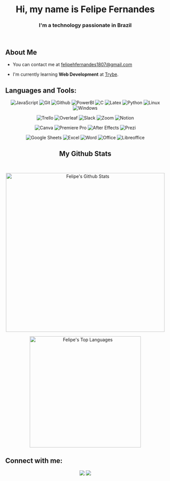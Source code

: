 <h1 align="center">Hi, my name is Felipe Fernandes</h1>

<h3 align="center">I'm a technology passionate in Brazil</h3>

<br />

<div align="left">

## About Me

- You can contact me at [felipehfernandes1807@gmail.com](mailto:felipehfernandes1807@gmail.com)

- I'm currently learning **Web Development** at [Trybe](https://www.betrybe.com/).

## Languages and Tools:

<div align="center">

![JavaScript](https://img.shields.io/badge/JavaScript-323330?style=for-the-badge&logo=javascript&logoColor=F7DF1E) ![Git](https://img.shields.io/badge/GIT-E44C30?style=for-the-badge&logo=git&logoColor=white) ![Github](https://img.shields.io/badge/GitHub-100000?style=for-the-badge&logo=github&logoColor=white) ![PowerBI](https://img.shields.io/badge/PowerBI-F2C811?style=for-the-badge&logo=Power%20BI&logoColor=white) ![C](https://img.shields.io/badge/C-00599C?style=for-the-badge&logo=c&logoColor=white) ![Latex](https://img.shields.io/badge/LaTeX-47A141?style=for-the-badge&logo=LaTeX&logoColor=white) ![Python](https://img.shields.io/badge/Python-FFD43B?style=for-the-badge&logo=python&logoColor=blue) ![Linux](https://img.shields.io/badge/Linux-FCC624?style=for-the-badge&logo=linux&logoColor=black) ![Windows](https://img.shields.io/badge/Windows-0078D6?style=for-the-badge&logo=windows&logoColor=white)
  
![Trello](https://img.shields.io/badge/Trello-0052CC?style=for-the-badge&logo=trello&logoColor=white) ![Overleaf](https://img.shields.io/badge/Overleaf-47A141?style=for-the-badge&logo=Overleaf&logoColor=white) ![Slack](https://img.shields.io/badge/Slack-4A154B?style=for-the-badge&logo=slack&logoColor=white) ![Zoom](https://img.shields.io/badge/Zoom-2D8CFF?style=for-the-badge&logo=zoom&logoColor=white) ![Notion](https://img.shields.io/badge/Notion-000000?style=for-the-badge&logo=notion&logoColor=white)
  
![Canva](https://img.shields.io/badge/Canva-%2300C4CC.svg?&style=for-the-badge&logo=Canva&logoColor=white) ![Premiere Pro](https://img.shields.io/badge/Adobe%20Premiere%20Pro-9999FF?style=for-the-badge&logo=Adobe%20Premiere%20Pro&logoColor=white) ![After Effects](https://img.shields.io/badge/Adobe%20after%20affects-CF96FD?style=for-the-badge&logo=Adobe%20after%20effects&logoColor=393665) ![Prezi](https://img.shields.io/badge/Prezi-3181FF?style=for-the-badge&logo=prezi&logoColor=white)
  
![Google Sheets](https://img.shields.io/badge/Google%20Sheets-34A853?style=for-the-badge&logo=google-sheets&logoColor=white) ![Excel](https://img.shields.io/badge/Microsoft_Excel-217346?style=for-the-badge&logo=microsoft-excel&logoColor=white) ![Word](https://img.shields.io/badge/Microsoft_Word-2B579A?style=for-the-badge&logo=microsoft-word&logoColor=white) ![Office](https://img.shields.io/badge/Microsoft_Office-D83B01?style=for-the-badge&logo=microsoft-office&logoColor=white) ![Libreoffice](https://img.shields.io/badge/LibreOffice-18A303?style=for-the-badge&logo=LibreOffice&logoColor=white)

</p>

## My Github Stats

<br/>

<p align="center">
  <a href="https://github.com/SubhamRaoniar28/github-readme-stats"><img alt="Felipe's Github Stats" src="https://github-readme-stats.vercel.app/api?username=felipehfernandes&show_icons=true&hide=issues,&count_private=true&theme=react&hide_border=true&bg_color=0D1117" width="500" /></a>
  </p>
  <p align="center">
  <a href="https://github.com/SubhamRaoniar28/github-readme-stats"><img alt="Felipe's Top Languages" src="https://github-readme-stats.vercel.app/api/top-langs/?username=felipehfernandes&langs_count=8&count_private=true&layout=compact&theme=react&hide_border=true&bg_color=0D1117" width="350" /></a>
</p>
  
<div align="left">

## Connect with me:

<p align="center">
  <a href="https://www.linkedin.com/in/felipe-fernandes-2ab293182/" target="_blank"><img src="https://img.icons8.com/fluent/48/000000/linkedin.png"/></a>
  <a href="https://mail.google.com/mail/?view=cm&source=mailto&to=felipehfernandes1807@gmail.com" target="_blank"><img src="https://img.icons8.com/fluent/48/000000/gmail.png"/></a>
</p>
